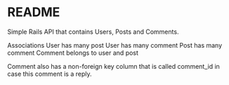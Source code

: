 # README

Simple Rails API that contains Users, Posts and Comments.

Associations
User has many post
User has many comment
Post has many comment
Comment belongs to user and post

Comment also has a non-foreign key column that is called comment_id in case this comment is a reply.
